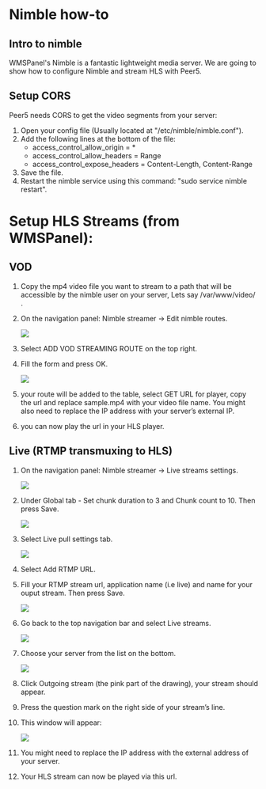 # Nimble how-to

## Intro to nimble
WMSPanel's Nimble is a fantastic lightweight media server.
We are going to show how to configure Nimble and stream HLS with Peer5.




## Setup CORS 
Peer5 needs CORS to get the video segments from your server:

1. Open your config file (Usually located at "/etc/nimble/nimble.conf").
2. Add the following lines at the bottom of the file:
	+ access_control_allow_origin = *
	+ access_control_allow_headers = Range
	+ access_control_expose_headers = Content-Length, Content-Range
3. Save the file.
4. Restart the nimble service using this command: "sudo service nimble restart".



# Setup HLS Streams (from WMSPanel):




## VOD
1. Copy the mp4 video file you want to stream to a path that will be accessible by the nimble user on your server, Lets say /var/www/video/ .
2. On the navigation panel: Nimble streamer -> Edit nimble routes.


	![](https://github.com/Peer5/mkdocs-base/blob/master/docs/Guides/images/nimble/image01.png?raw=true)


3. Select ADD VOD STREAMING ROUTE on the top right.
4. Fill the form and press OK.


	![](https://github.com/Peer5/mkdocs-base/blob/master/docs/Guides/images/nimble/image00.png?raw=true)


5. your route will be added to the table, select GET URL for player, copy the url and replace sample.mp4 with your video file name. You might also need to replace the IP address with your server’s external IP.
6. you can now play the url in your HLS player.




## Live (RTMP transmuxing to HLS)

1. On the navigation panel: Nimble streamer -> Live streams settings.


	![](https://github.com/Peer5/mkdocs-base/blob/master/docs/Guides/images/nimble/image03.png?raw=true)


2. Under Global tab -  Set chunk duration to 3 and Chunk count to 10. Then press Save.


	![](https://github.com/Peer5/mkdocs-base/blob/master/docs/Guides/images/nimble/image06.png?raw=true)


3. Select Live pull settings tab.


	![](https://github.com/Peer5/mkdocs-base/blob/master/docs/Guides/images/nimble/image05.png?raw=true)


4. Select Add RTMP URL.
5. Fill your RTMP stream url, application name (i.e live) and name for your ouput stream. Then press Save.


	![](https://github.com/Peer5/mkdocs-base/blob/master/docs/Guides/images/nimble/image07.png?raw=true)


6. Go back to the top navigation bar and select Live streams.


	![](https://github.com/Peer5/mkdocs-base/blob/master/docs/Guides/images/nimble/image04.png?raw=true)


7. Choose your server from the list on the bottom.


	![](https://github.com/Peer5/mkdocs-base/blob/master/docs/Guides/images/nimble/image08.png?raw=true)


8. Click Outgoing stream (the pink part of the drawing), your stream should appear.
9. Press the question mark on the right side of your stream’s line.
10. This window will appear:


	![](https://github.com/Peer5/mkdocs-base/blob/master/docs/Guides/images/nimble/image02.png?raw=true)


11. You might need to replace the IP address with the external address of your server.
12. Your HLS stream can now be played via this url.
